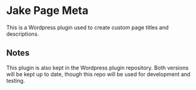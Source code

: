 Jake Page Meta
===================

This is a Wordpress plugin used to create custom page titles and descriptions.

Notes
--------------

This plugin is also kept in the Wordpress plugin repository.  Both versions will be kept up to date, though this repo will be used for development and testing.
